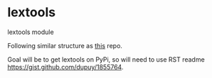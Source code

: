 # lextools
lextools module

Following similar structure as [this](https://github.com/kennethreitz/samplemod) repo.

Goal will be to get lextools on PyPi, so will need to use RST readme https://gist.github.com/dupuy/1855764.
